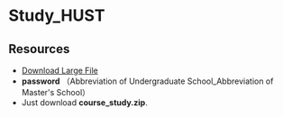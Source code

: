 # Study_HUST

## Resources
- [Download Large File](https://1drv.ms/f/s!AobYuK0YONwHgQ4-_rRUo4eRC2ny?e=jmcnSk)
-  **password** （Abbreviation of Undergraduate School_Abbreviation of Master's School）
-  Just download **course_study.zip**.

